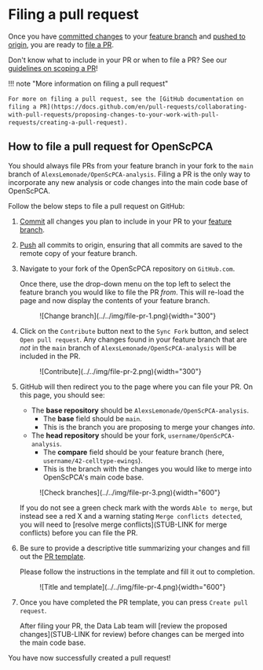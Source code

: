 # Filing a pull request

Once you have [committed changes](../working-with-git/making-commits.md) to your [feature branch](../working-with-git/working-with-branches.md) and [pushed to origin](../working-with-git/push-to-origin.md), you are ready to [file a PR](index.md).

Don't know what to include in your PR or when to file a PR? See our [guidelines on scoping a PR](./scoping-pull-requests.md)!

!!! note "More information on filing a pull request"

    For more on filing a pull request, see the [GitHub documentation on filing a PR](https://docs.github.com/en/pull-requests/collaborating-with-pull-requests/proposing-changes-to-your-work-with-pull-requests/creating-a-pull-request).

## How to file a pull request for OpenScPCA

You should always file PRs from your feature branch in your fork to the `main` branch of `AlexsLemonade/OpenScPCA-analysis`.
Filing a PR is the only way to incorporate any new analysis or code changes into the main code base of OpenScPCA.

Follow the below steps to file a pull request on GitHub:

1. [Commit](../working-with-git/making-commits.md) all changes you plan to include in your PR to your [feature branch](../working-with-git/working-with-branches.md).

1. [Push](../working-with-git/push-to-origin.md) all commits to origin, ensuring that all commits are saved to the remote copy of your feature branch.

1. Navigate to your fork of the OpenScPCA repository on `GitHub.com`.

    Once there, use the drop-down menu on the top left to select the feature branch you would like to file the PR _from_.
    This will re-load the page and now display the contents of your feature branch.

    <figure markdown="span">
        ![Change branch](../../img/file-pr-1.png){width="300"}
    </figure>

1. Click on the `Contribute` button next to the `Sync Fork` button, and select `Open pull request`.
Any changes found in your feature branch that are _not_ in the `main` branch of `AlexsLemonade/OpenScPCA-analysis` will be included in the PR.

    <figure markdown="span">
        ![Contribute](../../img/file-pr-2.png){width="300"}
    </figure>

1. GitHub will then redirect you to the page where you can file your PR.
On this page, you should see:

    - The **base repository** should be `AlexsLemonade/OpenScPCA-analysis`.
        - The **base** field should be `main`.
        - This is the branch you are proposing to merge your changes _into_.
    - The **head repository** should be your fork, `username/OpenScPCA-analysis`.
        - The **compare** field should be your feature branch (here, `username/42-celltype-ewings`).
        - This is the branch with the changes you would like to merge into OpenScPCA's main code base.

    <figure markdown="span">
        ![Check branches](../../img/file-pr-3.png){width="600"}
    </figure>

    If you do not see a green check mark with the words `Able to merge`, but instead see a red X and a warning stating `Merge conflicts detected`, you will need to [resolve merge conflicts](STUB-LINK for merge conflicts) before you can file the PR.

1. Be sure to provide a descriptive title summarizing your changes and fill out the [PR template](./pull-request-template.md).

    Please follow the instructions in the template and fill it out to completion.

    <figure markdown="span">
        ![Title and template](../../img/file-pr-4.png){width="600"}
    </figure>

1. Once you have completed the PR template, you can press `Create pull request`.

    After filing your PR, the Data Lab team will [review the proposed changes](STUB-LINK for review) before changes can be merged into the main code base.

You have now successfully created a pull request!
